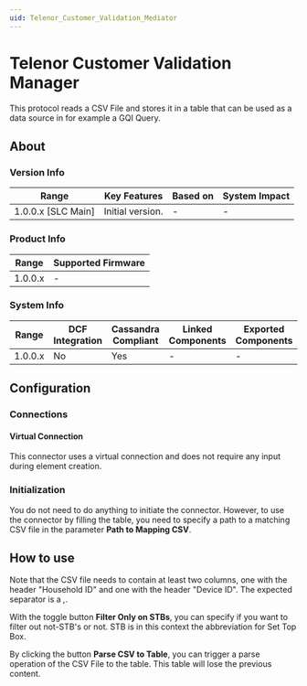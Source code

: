 ```yaml
---
uid: Telenor_Customer_Validation_Mediator
---
```


# Telenor Customer Validation Manager

This protocol reads a CSV File and stores it in a table that can be used as a data source in for example a GQI Query.

## About

### Version Info

| Range            | Key Features | Based on | System Impact |
|----------------------|------------------|--------------|-------------------|
| 1.0.0.x [SLC Main] | Initial version. | -           | -                |

### Product Info

| Range | Supported Firmware |
|-----------|------------------------|
| 1.0.0.x   | -                     |

### System Info

| Range | DCF Integration | Cassandra Compliant | Linked Components | Exported Components |
|-----------|---------------------|-------------------------|-----------------------|-------------------------|
| 1.0.0.x   | No                  | Yes                     | -                    | -                      |

## Configuration

### Connections

#### Virtual Connection

This connector uses a virtual connection and does not require any input during element creation.

### Initialization

You do not need to do anything to initiate the connector. However, to use the connector by filling the table, you need to specify a path to a matching CSV file in the parameter **Path to Mapping CSV**. 

## How to use

Note that the CSV file needs to contain at least two columns, one with the header "Household ID" and one with the header "Device ID". The expected separator is a *,*. 

With the toggle button **Filter Only on STBs**, you can specify if you want to filter out not-STB's or not. STB is in this context the abbreviation for Set Top Box. 

By clicking the button **Parse CSV to Table**, you can trigger a parse operation of the CSV File to the table. This table will lose the previous content. 

